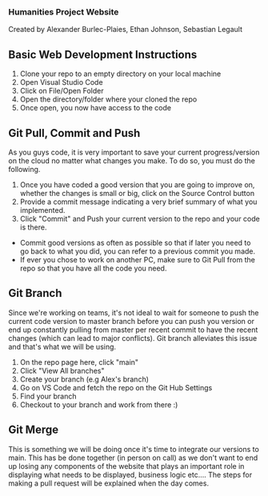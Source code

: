 ### Humanities Project Website
Created by Alexander Burlec-Plaies, Ethan Johnson, Sebastian Legault

## Basic Web Development Instructions 

1. Clone your repo to an empty directory on your local machine
2. Open Visual Studio Code
3. Click on File/Open Folder
4. Open the directory/folder where your cloned the repo
5. Once open, you now have access to the code


## Git Pull, Commit and Push
As you guys code, it is very important to save your current progress/version on the cloud no matter what changes you make. To do so,
you must do the following.

1. Once you have coded a good version that you are going to improve on, whether the changes is small or big, click on the Source Control button
2. Provide a commit message indicating a very brief summary of what you implemented.
3. Click "Commit" and Push your current version to the repo and your code is there.

- Commit good versions as often as possible so that if later you need to go back to what you did, you can refer to a previous commit you made.
- If ever you chose to work on another PC, make sure to Git Pull from the repo so that you have all the code you need.



## Git Branch
Since we're working on teams, it's not ideal to wait for someone to push the current code version to master branch before you can push you version or
end up constantly pulling from master per recent commit to have the recent changes (which can lead to major conflicts). Git branch alleviates this issue and 
that's what we will be using.

1. On the repo page here, click "main"
2. Click "View All branches"
3. Create your branch (e.g Alex's branch)
4. Go on VS Code and fetch the repo on the Git Hub Settings
5. Find your branch
6. Checkout to your branch and work from there :)


## Git Merge
This is something we will be doing once it's time to integrate our versions to main. This has be done together (in person on call) as we don't want
to end up losing any components of the website that plays an important role in displaying what needs to be displayed, business logic etc.... 
The steps for making a pull request will be explained when the day comes.



   
